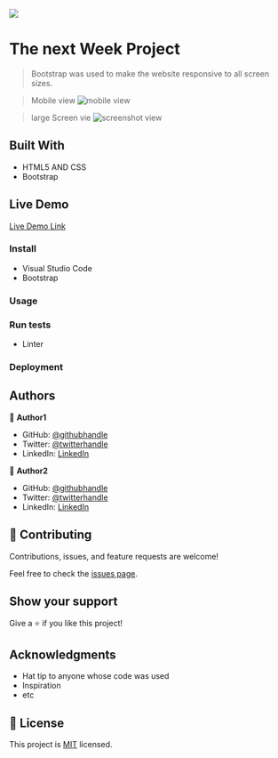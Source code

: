 ![](https://img.shields.io/badge/Microverse-blueviolet)

# The next Week Project

> Bootstrap was used to make the website responsive to all screen sizes.

> Mobile view
![mobile view](https://user-images.githubusercontent.com/69638013/105737883-bab18180-5f36-11eb-8a67-9a00858e7382.png)

> large Screen vie
![screenshot view](https://user-images.githubusercontent.com/69638013/105737888-bbe2ae80-5f36-11eb-9d72-4b5a4ef47427.png)




## Built With

- HTML5 AND CSS
- Bootstrap

## Live Demo

[Live Demo Link](https://livedemo.com)




### Install
- Visual Studio Code
- Bootstrap

### Usage

### Run tests
- Linter

### Deployment



## Authors

👤 **Author1**

- GitHub: [@githubhandle](https://github.com/githubhandle)
- Twitter: [@twitterhandle](https://twitter.com/twitterhandle)
- LinkedIn: [LinkedIn](https://linkedin.com/linkedinhandle)

👤 **Author2**

- GitHub: [@githubhandle](https://github.com/prolajumokeoni)
- Twitter: [@twitterhandle](https://twitter.com/prolajumokeoni)
- LinkedIn: [LinkedIn](https://www.linkedin.com/in/olajumoke-priscilla-oni-44a48b162/)

## 🤝 Contributing

Contributions, issues, and feature requests are welcome!

Feel free to check the [issues page](https://github.com/tta2yta/thenextweek/issues).

## Show your support

Give a ⭐️ if you like this project!

## Acknowledgments

- Hat tip to anyone whose code was used
- Inspiration
- etc

## 📝 License

This project is [MIT](lic.url) licensed.
